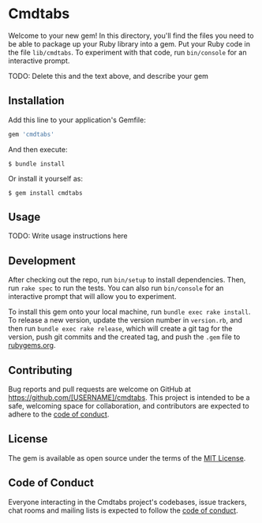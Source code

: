 # Cmdtabs


Welcome to your new gem! In this directory, you'll find the files you need to be able to package up your Ruby library into a gem. Put your Ruby code in the file `lib/cmdtabs`. To experiment with that code, run `bin/console` for an interactive prompt.

TODO: Delete this and the text above, and describe your gem

## Installation

Add this line to your application's Gemfile:

```ruby
gem 'cmdtabs'
```

And then execute:

    $ bundle install

Or install it yourself as:

    $ gem install cmdtabs

## Usage

TODO: Write usage instructions here

## Development

After checking out the repo, run `bin/setup` to install dependencies. Then, run `rake spec` to run the tests. You can also run `bin/console` for an interactive prompt that will allow you to experiment.

To install this gem onto your local machine, run `bundle exec rake install`. To release a new version, update the version number in `version.rb`, and then run `bundle exec rake release`, which will create a git tag for the version, push git commits and the created tag, and push the `.gem` file to [rubygems.org](https://rubygems.org).

## Contributing

Bug reports and pull requests are welcome on GitHub at https://github.com/[USERNAME]/cmdtabs. This project is intended to be a safe, welcoming space for collaboration, and contributors are expected to adhere to the [code of conduct](https://github.com/[USERNAME]/cmdtabs/blob/master/CODE_OF_CONDUCT.md).

## License

The gem is available as open source under the terms of the [MIT License](https://opensource.org/licenses/MIT).

## Code of Conduct

Everyone interacting in the Cmdtabs project's codebases, issue trackers, chat rooms and mailing lists is expected to follow the [code of conduct](https://github.com/[USERNAME]/cmdtabs/blob/master/CODE_OF_CONDUCT.md).
